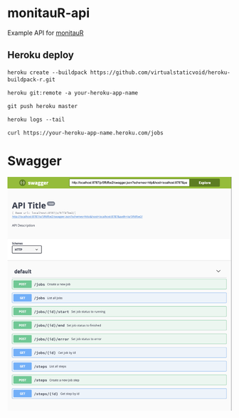 # monitauR-api

Example API for [monitauR](https://github.com/Wytamma/monitauR)

## Heroku deploy

```
heroku create --buildpack https://github.com/virtualstaticvoid/heroku-buildpack-r.git
```
```
heroku git:remote -a your-heroku-app-name
```
```
git push heroku master
```
```
heroku logs --tail
```
```
curl https://your-heroku-app-name.heroku.com/jobs
```
# Swagger

![swagger](images/swagger.png)
